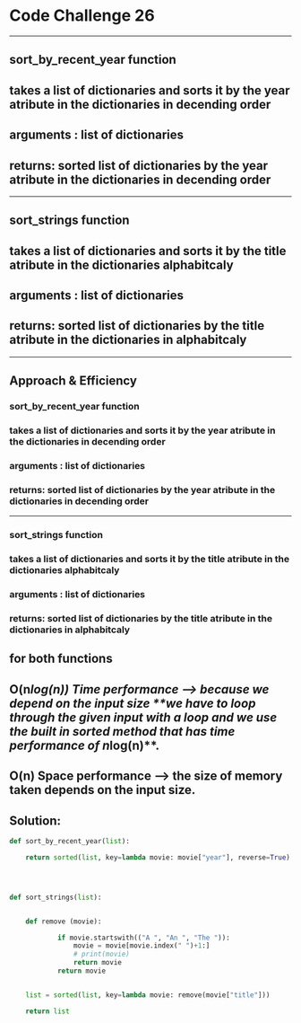 # Code Challenge 26

---

## sort_by_recent_year function

## takes a list of dictionaries and sorts it by the year atribute in the dictionaries in decending order

## arguments : list of dictionaries

## returns: sorted list of dictionaries by the year atribute in the dictionaries in decending order

---

## sort_strings function

## takes a list of dictionaries and sorts it by the title atribute in the dictionaries alphabitcaly

## arguments : list of dictionaries

## returns: sorted list of dictionaries by the title atribute in the dictionaries in alphabitcaly

---

## Approach & Efficiency

### sort_by_recent_year function

### takes a list of dictionaries and sorts it by the year atribute in the dictionaries in decending order

### arguments : list of dictionaries

### returns: sorted list of dictionaries by the year atribute in the dictionaries in decending order

---

### sort_strings function

### takes a list of dictionaries and sorts it by the title atribute in the dictionaries alphabitcaly

### arguments : list of dictionaries

### returns: sorted list of dictionaries by the title atribute in the dictionaries in alphabitcaly

## for both functions

## O(n*log(n)) Time performance --> because we depend on the input size \*\*we have to loop through the given input with a loop and we use the built in sorted method that has time performance of n*log(n)\*\*.

## O(n) Space performance --> the size of memory taken depends on the input size.

## Solution:

```python
def sort_by_recent_year(list):

    return sorted(list, key=lambda movie: movie["year"], reverse=True)




def sort_strings(list):


    def remove (movie):

            if movie.startswith(("A ", "An ", "The ")):
                movie = movie[movie.index(" ")+1:]
                # print(movie)
                return movie
            return movie


    list = sorted(list, key=lambda movie: remove(movie["title"]))

    return list
```
